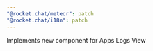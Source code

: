```yaml
---
"@rocket.chat/meteor": patch
"@rocket.chat/i18n": patch
---
```


Implements new component for Apps Logs View
